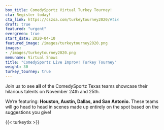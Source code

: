 ```yaml
---
box_title: ComedySportz Virtual Turkey Tourney!
cta: Register today!
cta_link: https://cszsa.com/turkeytourney2020/#tix
draft: true
featured: "urgent"
evergreen: true
start_date: 2020-04-10
featured_image: /images/turkeytourney2020.png
images:
- /images/turkeytourney2020.png
menuname: Virtual Shows
title: "ComedySportz Live Improv! Turkey Tourney"
weight: 30
turkey_tourney: true
---
```


Join us to see **all** of the ComedySportz Texas teams showcase their hilarious talents on November 24th and 25th.

We’re featuring: **Houston, Austin, Dallas, and San Antonio.** These teams will go head to head in scenes made up entirely on the spot based on the suggestions you give!
<!--more-->

{{< turkeytix >}}

